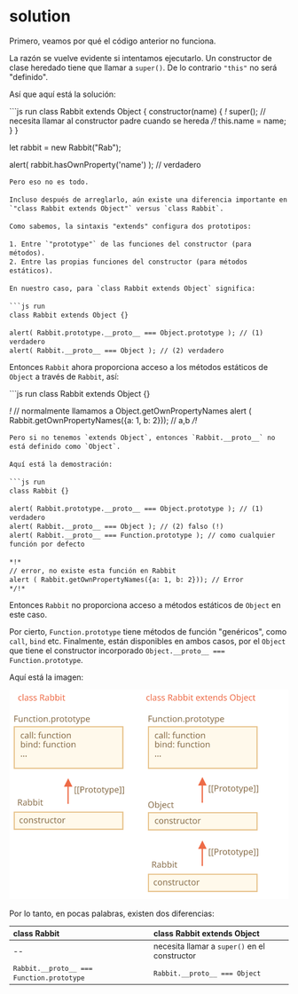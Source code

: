 # solution

Primero, veamos por qué el código anterior no funciona.

La razón se vuelve evidente si intentamos ejecutarlo. Un constructor de clase heredado tiene que llamar a `super()`. De lo contrario `"this"` no será "definido".

Así que aquí está la solución:

\`\`\`js run class Rabbit extends Object { constructor\(name\) { _!_ super\(\); // necesita llamar al constructor padre cuando se hereda _/!_ this.name = name; } }

let rabbit = new Rabbit\("Rab"\);

alert\( rabbit.hasOwnProperty\('name'\) \); // verdadero

```text
Pero eso no es todo.

Incluso después de arreglarlo, aún existe una diferencia importante en `"class Rabbit extends Object"` versus `class Rabbit`.

Como sabemos, la sintaxis "extends" configura dos prototipos:

1. Entre `"prototype"` de las funciones del constructor (para métodos).
2. Entre las propias funciones del constructor (para métodos estáticos).

En nuestro caso, para `class Rabbit extends Object` significa:

```js run
class Rabbit extends Object {}

alert( Rabbit.prototype.__proto__ === Object.prototype ); // (1) verdadero
alert( Rabbit.__proto__ === Object ); // (2) verdadero
```

Entonces `Rabbit` ahora proporciona acceso a los métodos estáticos de `Object` a través de `Rabbit`, así:

\`\`\`js run class Rabbit extends Object {}

_!_ // normalmente llamamos a Object.getOwnPropertyNames alert \( Rabbit.getOwnPropertyNames\({a: 1, b: 2}\)\); // a,b _/!_

```text
Pero si no tenemos `extends Object`, entonces `Rabbit.__proto__` no está definido como `Object`.

Aquí está la demostración:

```js run
class Rabbit {}

alert( Rabbit.prototype.__proto__ === Object.prototype ); // (1) verdadero
alert( Rabbit.__proto__ === Object ); // (2) falso (!)
alert( Rabbit.__proto__ === Function.prototype ); // como cualquier función por defecto

*!*
// error, no existe esta función en Rabbit
alert ( Rabbit.getOwnPropertyNames({a: 1, b: 2})); // Error
*/!*
```

Entonces `Rabbit` no proporciona acceso a métodos estáticos de `Object` en este caso.

Por cierto, `Function.prototype` tiene métodos de función "genéricos", como `call`, `bind` etc. Finalmente, están disponibles en ambos casos, por el `Object` que tiene el constructor incorporado `Object.__proto__ === Function.prototype`.

Aquí está la imagen:

![](../../../../.gitbook/assets/rabbit-extends-object.svg)

Por lo tanto, en pocas palabras, existen dos diferencias:

| class Rabbit | class Rabbit extends Object |
| :--- | :--- |
| -- | necesita llamar a `super()` en el constructor |
| `Rabbit.__proto__ === Function.prototype` | `Rabbit.__proto__ === Object` |

